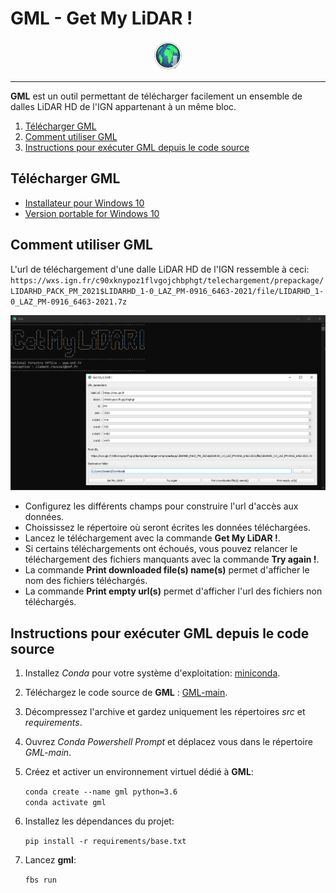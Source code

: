 # GML - Get My LiDAR !

<div id="header" align="center">
  <img src="gml_icon.png" width="48"/>
</div>

---

**GML** est un outil permettant de télécharger facilement un ensemble de dalles LiDAR HD de l'IGN appartenant à un même bloc. 

1. [Télécharger GML](#Télécharger-GML)
2. [Comment utiliser GML](#Comment-utiliser-GML)
3. [Instructions pour exécuter GML depuis le code source](#Instructions-pour-exécuter-GML-depuis-le-code-source)

## Télécharger GML

- [Installateur pour Windows 10](https://sourceforge.net/projects/get-my-lidar/files/GML_22-07.exe/download)
- [Version portable for Windows 10](https://sourceforge.net/projects/get-my-lidar/files/GML_22-07.zip/download)

## Comment utiliser GML

L'url de téléchargement d'une dalle LiDAR HD de l'IGN ressemble à ceci:
`https://wxs.ign.fr/c90xknypoz1flvgojchbphgt/telechargement/prepackage/LIDARHD_PACK_PM_2021$LIDARHD_1-0_LAZ_PM-0916_6463-2021/file/LIDARHD_1-0_LAZ_PM-0916_6463-2021.7z`

<div id="header" align="center">
  <img src="gml_screenshot.png" width="800"/>
</div>

- Configurez les différents champs pour construire l'url d'accès aux données.
- Choississez le répertoire où seront écrites les données téléchargées.
- Lancez le téléchargement avec la commande **Get My LiDAR !**.
- Si certains téléchargements ont échoués, vous pouvez relancer le téléchargement des fichiers manquants avec la commande **Try again !**.
- La commande **Print downloaded file(s) name(s)** permet d'afficher le nom des fichiers téléchargés.
- La commande **Print empty url(s)** permet d'afficher l'url des fichiers non téléchargés.

## Instructions pour exécuter GML depuis le code source

1. Installez *Conda* pour votre système d'exploitation: [miniconda](https://docs.conda.io/en/latest/miniconda.html).
2. Téléchargez le code source de **GML** : [GML-main](https://github.com/clementroussel/GML/archive/refs/heads/main.zip).
3. Décompressez l'archive et gardez uniquement les répertoires *src* et *requirements*.
4. Ouvrez *Conda Powershell Prompt* et déplacez vous dans le répertoire *GML-main*.
5. Créez et activer un environnement virtuel dédié à **GML**:

    ```conda create --name gml python=3.6```  
    ```conda activate gml```

6. Installez les dépendances du projet:

    ```pip install -r requirements/base.txt```

7. Lancez **gml**:

    ```fbs run```